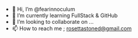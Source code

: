 - 👋 Hi, I’m @fearinnoculum
- 🌱 I’m currently learning FullStack & GitHub
- 💞️ I’m looking to collaborate on ...
- 📫 How to reach me ; rosettastoned@gmail.com

<!---
fearinnoculum/fearinnoculum is a ✨ special ✨ repository because its `README.md` (this file) appears on your GitHub profile.
You can click the Preview link to take a look at your changes.
--->
